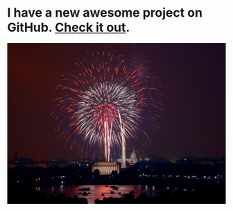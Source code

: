 # I have a new awesome project on GitHub. [Check it out](https://github.com/Chunky-dev-hero/awesomeproject).

<p align="center">
  <img src ="./independence-day-825621_1280.jpg" />
</p>
